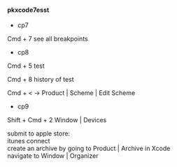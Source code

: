 #### pkxcode7esst
- cp7

Cmd + 7 see all breakpoints

- cp8

Cmd + 5 test  

Cmd + 8 history of test  

Cmd + <   ->   Product | Scheme | Edit Scheme  

- cp9

Shift + Cmd + 2 Window | Devices  

submit to apple store:  
itunes connect  
create an archive by going to Product | Archive in Xcode  
navigate to Window | Organizer  
